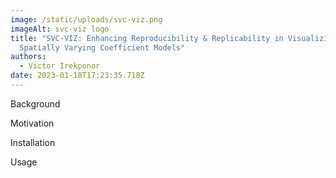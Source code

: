```yaml
---
image: /static/uploads/svc-viz.png
imageAlt: svc-viz logo
title: "SVC-VIZ: Enhancing Reproducibility & Replicability in Visualizing
  Spatially Varying Coefficient Models"
authors:
  - Victor Irekponor
date: 2023-01-18T17:23:35.718Z
---
```

B﻿ackground

M﻿otivation

I﻿nstallation 

U﻿sage